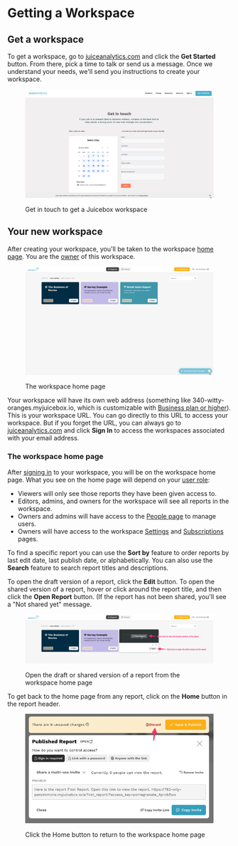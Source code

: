 # Getting a Workspace

## Get a workspace

To get a workspace, go to [juiceanalytics.com](https://www.juiceanalytics.com) and click the **Get Started** button. From there, pick a time to talk or send us a message. Once we understand your needs, we'll send you instructions to create your workspace.&#x20;

<figure><img src="../.gitbook/assets/image (9).png" alt=""><figcaption><p>Get in touch to get a Juicebox workspace</p></figcaption></figure>

## Your new workspace

After creating your workspace, you'll be taken to the workspace [home page](new-workspace.md#the-workspace-home-page). You are the [owner](../managing-users/user-management-and-roles.md#owner) of this workspace.&#x20;

<figure><img src="../.gitbook/assets/image (8).png" alt=""><figcaption><p>The workspace home page</p></figcaption></figure>

Your workspace will have its own web address (something like 340-witty-oranges.myjuicebox.io, which is customizable with [Business plan or higher](../managing-workspaces/subscription-and-billing.md)). This is your workspace URL. You can go directly to this URL to access your workspace. But if you forget the URL, you can always go to [juiceanalytics.com](https://www.juiceanalytics.com) and click **Sign In** to access the workspaces associated with your email address.&#x20;

### The workspace home page

After [signing in](../viewing-apps/signing-in.md) to your workspace, you will be on the workspace home page. What you see on the home page will depend on your [user role](../managing-users/user-management-and-roles.md):

* Viewers will only see those reports they have been given access to.&#x20;
* Editors, admins, and owners for the workspace will see all reports in the workspace. &#x20;
* Owners and admins will have access to the [People page](../managing-users/user-management-and-roles.md#managing-users) to manage users.
* Owners will have access to the workspace [Settings](../managing-workspaces/workspace-settings.md) and [Subscriptions](../managing-workspaces/subscription-and-billing.md) pages.&#x20;

To find a specific report you can use the **Sort by** feature to order reports by last edit date, last publish date, or alphabetically. You can also use the **Search** feature to search report titles and descriptions.&#x20;

To open the draft version of a report, click the **Edit** button. To open the shared version of a report, hover or click around the report title, and then click the **Open Report** button. (If the report has not been shared, you'll see a "Not shared yet" message. &#x20;

<figure><img src="../.gitbook/assets/image (14).png" alt=""><figcaption><p>Open the draft or shared version of a report from the workspace home page</p></figcaption></figure>

To get back to the home page from any report, click on the **Home** button in the report header.

<figure><img src="../.gitbook/assets/image (18).png" alt=""><figcaption><p>Click the Home button to return to the workspace home page</p></figcaption></figure>
